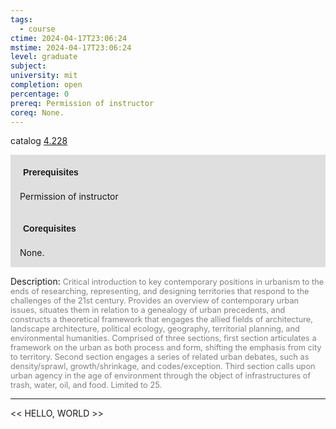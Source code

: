 ```yaml
---
tags:
  - course
ctime: 2024-04-17T23:06:24
mstime: 2024-04-17T23:06:24
level: graduate
subject: 
university: mit
completion: open
percentage: 0
prereq: Permission of instructor
coreq: None.
---
```


catalog [4.228](http://student.mit.edu/catalog/m4b.html#4.228)

<span style="display: block; padding: 15px; background-color: rgb(100, 100, 100, 0.2);"><font id="m_prereq3064_0" style="display: block; font-family: Arial, sans-serif; font-weight: bold; padding: 5px">Prerequisites</font><br><span id="prereq3064_0">Permission of instructor</span></span>
<span style="display: block; padding: 15px; background-color: rgb(100, 100, 100, 0.2);"><font id="m_coreq3064_0" style="display: block; font-family: Arial, sans-serif; font-weight: bold; padding: 5px">Corequisites</font><br><span id="coreq3064_0">None.</span></span>

<font style="">Description:</font>
<font style="color: grey; font-size: 0.8rem;">Critical introduction to key contemporary positions in urbanism to the ends of researching, representing, and designing territories that respond to the challenges of the 21st century. Provides an overview of contemporary urban issues, situates them in relation to a genealogy of urban precedents, and constructs a theoretical framework that engages the allied fields of architecture, landscape architecture, political ecology, geography, territorial planning, and environmental humanities. Comprised of three sections, first section articulates a framework on the urban as both process and form, shifting the emphasis from city to territory. Second section engages a series of related urban debates, such as density/sprawl, growth/shrinkage, and codes/exception. Third section calls upon urban agency in the age of environment through the object of infrastructures of trash, water, oil, and food. Limited to 25.</font>



---

<< HELLO, WORLD >>
